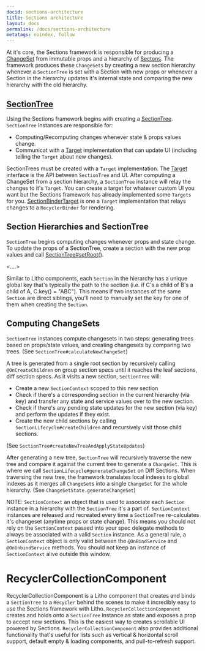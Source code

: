 ```yaml
---
docid: sections-architecture
title: Sections architecture
layout: docs
permalink: /docs/sections-architecture
metatags: noindex, follow
---
```


At it's core, the Sections framework is responsible for producing a [ChangeSet](javadocs/com/facebook/litho/sections/ChangeSet.java) from immutable props and a hierarchy of [Sectons](javadoc/com/facebook/litho/sections/Section.java). The framework produces these `ChangeSets` by creating a new section hierarchy whenever a `SectionTree` is set with a Section with new props or whenever a Section in the hierarchy updates it's internal state and comparing the new hierarchy with the old hierarchy.


## [SectionTree](/javadoc/com/facebook/litho/sections/SectionTree)

Using the Sections framework begins with creating a [SectionTree](/javadoc/com/facebook/litho/sections/SectionTree). `SectionTree` instances are responsible for:
   - Computing/Recomputing changes whenever state & props values change.
   - Communicat with a [Target](/javadoc/com/facebook/litho/sections/SectionTree.Target) implementation that can update UI (including telling the `Target` about new changes).

SectionTrees must be created with a `Target` implementation. The [Target](/javadoc/com/facebook/litho/sections/SectionTree.Target) interface is the API between `SectionTree` and UI. After computing a ChangeSet from a section hierarchy, a `SectionTree` instance will relay the changes to it's `Target`. You can create a target for whatever custom UI you want but the Sections framework has already implemented some `Targets` for you. [SectionBinderTarget](/javadoc/com/facebook/litho/widget/SectionBinderTarget) is one a `Target` implementation that relays changes to a `RecyclerBinder` for rendering.


## Section Hierarchies and SectionTree

`SectionTree` begins computing changes whenever props and state change.  To update the props of a SectionTree, create a section with the new prop values and call [SectionTree#setRoot()](/javadoc/com/facebook/litho/sections/SectionTree#setRoot).

<....>


   Similar to Litho components, each `Section` in the hierarchy has a unique global key that's typically the path to the section (i.e. if C's a child of B's a child of A, C.key() = "ABC").  This means if two instances of the same `Section` are direct siblings, you'll need to manually set the key for one of them when creating the `Section`.

## Computing ChangeSets

`SectionTree` instances compute changesets in two steps: generating trees based on props/state values, and creating changesets by comparing two trees. (See `SectionTree#calculateNewChangeSet`)

A tree is generated from a single root section by recursively calling `@OnCreateChildren` on group section specs until it reaches the leaf sections, diff section specs.  As it visits a new section, `SectionTree` will:
 - Create a new `SectionContext` scoped to this new section
 - Check if there's a corresponding section in the current hierarchy (via key) and transfer any state and service values over to the new section.
 - Check if there's any pending state updates for the new section (via key) and perform the updates if they exist.
 - Create the new child sections by calling `SectionLifecycle#createChildren` and recursively visit those child sections.

(See `SectionTree#createNewTreeAndApplyStateUpdates`)

After generating a new tree, `SectionTree` will recursively traverse the new tree and compare it against the current tree to generate a `ChangeSet`. This is where we call `SectionLifecycle#generateChangeSet` on Diff Sections. When traversing the new tree, the framework translates local indexes to global indexes as it merges all `ChangeSet`s into a single `ChangeSet` for the whole hierarchy.  (See `ChangeSetState.generateChangeSet`)


NOTE: `SectionContext` an object that is used to associate each `Section` instance in a hierarchy with the `SectionTree` it's a part of.  `SectionContext` instances are released and recreated every time a `SectionTree` re-calculates it's changeset (anytime props or state change). This means you should not rely on the `SectionContext` passed into your spec delegate methods to always be associated with a valid `Section` instance.  As a general rule, a `SectionContext` object is only valid between the `@OnBindService` and `@OnUnbindService` methods. You should not keep an instance of `SectionContext` alive outside this window.


# RecyclerCollectionComponent

RecyclerCollectionComponent is a Litho component that creates and binds a `SectionTree` to a `Recycler` behind the scenes to make it incredibly easy to use the Sections framework with Litho. `RecyclerCollectionComponent` creates and holds onto a `SectionTree` instance as state and exposes a prop to accept new sections. This is the easiest way to creates scrollable UI powered by Sections.  `RecyclerCollectionComponent` also provides additional functionality that's useful for lists such as vertical & horizontal scroll support, default empty & loading components, and pull-to-refresh support.


